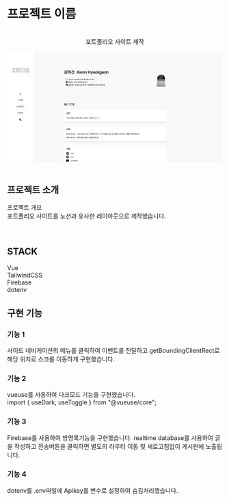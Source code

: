 

# 프로젝트 이름

<p align="center">
  <br>
  포트폴리오 사이트 제작

![portfolio Thumbnail](./public/portfolio.png)  
  <br>
</p>


## 프로젝트 소개

<p align="justify">
프로젝트 개요
<br>
포트폴리오 사이트를 노션과 유사한 레이아웃으로 제작했습니다.
</p>

<br>

## STACK

Vue
<br>
TailwindCSS
<br>
Firebase
<br>
dotenv

## 구현 기능

### 기능 1
사이드 네비게이션의 메뉴를 클릭하여 이벤트를 전달하고 getBoundingClientRect로 해당 위치로 스크롤 이동하게 구현했습니다.
### 기능 2
vueuse를 사용하여 다크모드 기능을 구현했습니다. 
<br>
import { useDark, useToggle } from "@vueuse/core";
### 기능 3
Firebase를 사용하여 방명록기능을 구현했습니다. realtime database를 사용하여 글을 작성하고 전송버튼을 클릭하면 별도의 라우터 이동 및 새로고침없이 게시판에 노출됩니다.
### 기능 4
dotenv를 .env파일에 Apikey를 변수로 설정하여 숨김처리했습니다.


<p align="justify">

</p>

<br>

